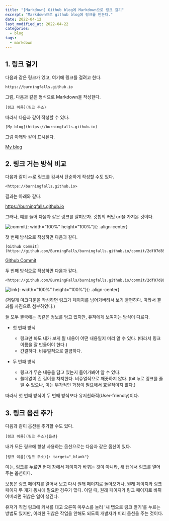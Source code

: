 ```yaml
---
title: "[Markdown] Github blog에 Markdown으로 링크 걸기"
excerpt: "Markdown으로 github blog에 링크를 만든다."
date: 2022-04-12
last_modified_at: 2022-04-22
categories:
  - blog
tags:
  - markdown
---
```


## 1. 링크 걸기

다음과 같은 링크가 있고, 여기에 링크를 걸려고 한다.

`https://burningfalls.github.io`

그럼, 다음과 같은 형식으로 Markdown을 작성한다.

```
[링크 이름](링크 주소)
```

따라서 다음과 같이 작성할 수 있다.

```
[My blog](https://burningfalls.github.io)
```

그럼 아래와 같이 표시된다.

[My blog](https://burningfalls.github.io)

## 2. 링크 거는 방식 비교

다음과 같이 `<>`로 링크를 감싸서 단순하게 작성할 수도 있다.

```
<https://burningfalls.github.io>
```

결과는 아래와 같다.

<https://burningfalls.github.io>

그러나, 예를 들어 다음과 같은 링크를 살펴보자. 깃헙의 커밋 url을 가져온 것이다.

![commit](https://user-images.githubusercontent.com/30232837/170902735-a21c8ecf-1f67-413f-af2d-697ad12785a3.png "commit"){: width="100%" height="100%"}{: .align-center}

첫 번째 방식으로 작성하면 다음과 같다.

```
[Github Commit](https://github.com/BurningFalls/burningfalls.github.io/commit/2df07d8958303396ddb85f3786d1c90e609ec89e)
```

[Github Commit](https://github.com/BurningFalls/burningfalls.github.io/commit/2df07d8958303396ddb85f3786d1c90e609ec89e)

두 번째 방식으로 작성하면 다음과 같다.

```
<https://github.com/BurningFalls/burningfalls.github.io/commit/2df07d8958303396ddb85f3786d1c90e609ec89e>
```

![link](https://user-images.githubusercontent.com/30232837/164583300-2113db89-427a-470a-a284-69c39b0f75e6.png "link"){: width="100%" height="100%"}{: .align-center}

(저렇게 마크다운을 작성하면 링크가 페이지를 넘어가버려서 보기 불편하다. 따라서 결과를 사진으로 첨부하였다.)

둘 모두 결국에는 똑같은 정보를 담고 있지만, 유저에게 보여지는 방식이 다르다. 

* 첫 번째 방식

  * 링크만 봐도 내가 보게 될 내용이 어떤 내용일지 미리 알 수 있다. (따라서 링크 이름을 잘 만들어야 한다.)
  * 간결하다. 비쥬얼적으로 깔끔하다.

* 두 번째 방식
  
  * 링크가 무슨 내용을 담고 있는지 들어가봐야 알 수 있다.
  * 쓸데없이 긴 길이를 차지한다. 비쥬얼적으로 깨끗하지 않다. (bit.ly로 링크를 줄일 수 있으나, 이는 부가적인 과정이 필요해서 효율적이지 않다.)

따라서 첫 번째 방식이 두 번째 방식보다 유저친화적(User-friendly)이다.

## 3. 링크 옵션 추가

다음과 같이 옵션을 추가할 수도 있다.

```
[링크 이름](링크 주소){옵션}
```

내가 모든 링크에 항상 사용하는 옵션으로는 다음과 같은 옵션이 있다.

```
[링크 이름](링크 주소){: target="_blank"}
```

이는, 링크를 누르면 현재 창에서 페이지가 바뀌는 것이 아니라, 새 탭에서 링크를 열어주는 옵션이다.

보통은 링크 페이지를 열어서 보고 다시 원래 페이지로 돌아오거나, 원래 페이지와 링크 페이지 두 개가 동시에 필요한 경우가 많다. 이럴 때, 원래 페이지가 링크 페이지로 바뀌어버리면 귀찮은 일이 생긴다.

유저가 직접 링크에 커서를 대고 오른쪽 마우스를 눌러 '새 탭으로 링크 열기'를 누르는 방법도 있지만, 이러한 귀찮은 작업을 안해도 되도록 개발자가 미리 옵션을 주는 것이다.

